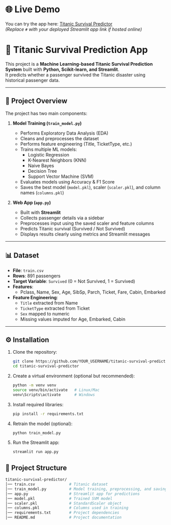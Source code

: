 # 🌐 Live Demo

You can try the app here: [Titanic Survival Predictor](#)  
*(Replace `#` with your deployed Streamlit app link if hosted online)*

# 🚢 Titanic Survival Prediction App

This project is a **Machine Learning-based Titanic Survival Prediction System** built with **Python, Scikit-learn, and Streamlit**.  
It predicts whether a passenger survived the Titanic disaster using historical passenger data.

---

## 🚀 Project Overview

The project has two main components:

1. **Model Training (`train_model.py`)**  
   - Performs Exploratory Data Analysis (EDA)  
   - Cleans and preprocesses the dataset  
   - Performs feature engineering (Title, TicketType, etc.)  
   - Trains multiple ML models:  
     - Logistic Regression  
     - K-Nearest Neighbors (KNN)  
     - Naive Bayes  
     - Decision Tree  
     - Support Vector Machine (SVM)  
   - Evaluates models using Accuracy & F1 Score  
   - Saves the best model (`model.pkl`), scaler (`scaler.pkl`), and column names (`columns.pkl`)  

2. **Web App (`app.py`)**  
   - Built with **Streamlit**  
   - Collects passenger details via a sidebar  
   - Preprocesses input using the saved scaler and feature columns  
   - Predicts Titanic survival (Survived / Not Survived)  
   - Displays results clearly using metrics and Streamlit messages  

---

## 📊 Dataset

- **File**: `train.csv`  
- **Rows**: 891 passengers  
- **Target Variable**: `Survived` (0 = Not Survived, 1 = Survived)  
- **Features**:  
  - Pclass, Name, Sex, Age, SibSp, Parch, Ticket, Fare, Cabin, Embarked  
- **Feature Engineering**:  
  - `Title` extracted from Name  
  - `TicketType` extracted from Ticket  
  - `Sex` mapped to numeric  
  - Missing values imputed for Age, Embarked, Cabin  

---

## ⚙️ Installation

1. Clone the repository:
   ```bash
   git clone https://github.com/YOUR_USERNAME/titanic-survival-predictor.git
   cd titanic-survival-predictor

2. Create a virtual environment (optional but recommended):
   ```bash 
   python -m venv venv
   source venv/bin/activate   # Linux/Mac
   venv\Scripts\activate      # Windows

3. Install required libraries:
   ```bash
   pip install -r requirements.txt

4. Retrain the model (optional):
   ```bash
   python train_model.py

5. Run the Streamlit app:
   ```bash
   streamlit run app.py

## 📂 Project Structure
```bash
titanic-survival-predictor/
│── train.csv               # Titanic dataset
│── train_model.py          # Model training, preprocessing, and saving
│── app.py                  # Streamlit app for predictions
│── model.pkl               # Trained SVM model
│── scaler.pkl              # StandardScaler object
│── columns.pkl             # Columns used in training
│── requirements.txt        # Project dependencies
│── README.md               # Project documentation



   
